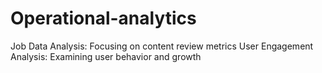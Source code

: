 # Operational-analytics
Job Data Analysis: Focusing on content review metrics User Engagement Analysis: Examining user behavior and growth
